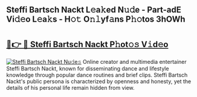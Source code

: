 ## Steffi Bartsch Nackt L𝚎a𝚔ed N𝚞𝚍e - Part-adE Vi𝚍𝚎o L𝚎a𝚔s - H𝚘𝚝 O𝚗𝚕yf𝚊ns P𝚑𝚘tos 3hOWh

# <h2><a href="http://kfeajz.oniu.top/?m=Steffi+Bartsch+Nackt">🔗👉 🔴 Steffi Bartsch Nackt P𝚑ot𝚘𝚜 V𝚒d𝚎o</a></h2>

[![Steffi Bartsch Nackt Nu𝚍e𝚜](https://i.imgur.com/0qMVB7G.gif)](http://kfeajz.oniu.top/?m=Steffi+Bartsch+Nackt)
Online creator and multimedia entertainer Steffi Bartsch Nackt, known for disseminating dance and lifestyle knowledge through popular dance routines and brief clips. Steffi Bartsch Nackt's public persona is characterized by openness and honesty, yet the details of his personal life remain hidden from view.  
